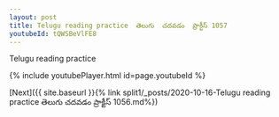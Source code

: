 ```yaml
---
layout: post
title: Telugu reading practice  తెలుగు  చదవడం  ప్రాక్టీస్ 1057
youtubeId: tQWSBeVlFE8
---
```

 
 
Telugu reading practice
 
 
 
 
 


{% include youtubePlayer.html id=page.youtubeId %}
 
[Next]({{ site.baseurl }}{% link  split1/_posts/2020-10-16-Telugu reading practice  తెలుగు  చదవడం  ప్రాక్టీస్ 1056.md%})
 
